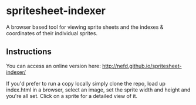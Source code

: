 # spritesheet-indexer
A browser based tool for viewing sprite sheets and the indexes & coordinates of their individual sprites.

## Instructions
You can access an online version here: http://nefd.github.io/spritesheet-indexer/

If you'd prefer to run a copy locally simply clone the repo, load up index.html in a browser, select an image, set the sprite width and height and you're all set. Click on a sprite for a detailed view of it.
